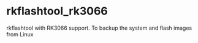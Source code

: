 rkflashtool_rk3066
==================

rkflashtool with RK3066 support. To backup the system and flash images from Linux